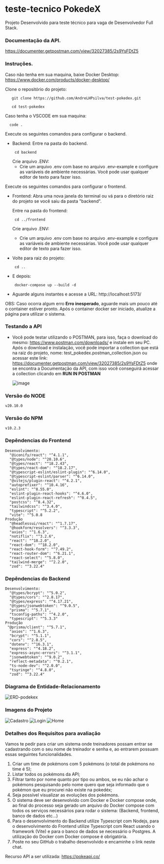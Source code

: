 # teste-tecnico PokedeX

Projeto Desenvolvido para teste técnico para vaga de Desenvolvedor Full Stack.

### Documentação da API.
   https://documenter.getpostman.com/view/32027385/2s9YsFDtZ5 

### Instruções.

Caso não tenha em sua maquina, baixe Docker Desktop:
   https://www.docker.com/products/docker-desktop/

Clone o repositório do projeto:
  ``` 
     git clone https://github.com/AndreLHPsilva/test-pokedex.git
  ```
  ``` 
     cd test-pokedex
  ```
Caso tenha o VSCODE em sua maquina:
   ``` 
     code .
   ```
Execute os seguintes comandos para configurar o backend.
-  Backend:
   Entre na pasta do backend.
      ```
       cd backend
      ```
    Crie arquivo .ENV:
      -  Crie um arquivo .env com base no arquivo .env-example e configure as variáveis de ambiente necessárias. Você pode usar qualquer editor de texto para fazer isso.

Execute os seguintes comandos para configurar o frontend.
-  Frontend:
  Abra uma nova janela do terminal ou vá para o diretório raiz do projeto se você saiu da pasta "backend".

    Entre na pasta do frontend:
      ```
       cd ../frontend
      ```
    Crie arquivo .ENV:
      -  Crie um arquivo .env com base no arquivo .env-example e configure as variáveis de ambiente necessárias. Você pode usar qualquer editor de texto para fazer isso.

-  Volte para raiz do projeto:
    ```
     cd ..
    ```
- E depois:
    ```
     docker-compose up --build -d
    ```
- Aguarde alguns instantes e acesse a URL:
    http://localhost:5173/

OBS: Caso ocorra algum erro **Erro inesperado**, aguarde mais um pouco até o container estiver pronto. Após o container docker ser iniciado, atualize a página para utilizar o sistema.

  

### Testando a API
   - Você pode testar utilizando o POSTMAN, para isso, faça o download do mesmo: https://www.postman.com/downloads/ e instale em seu PC. Após o download e instalação, você pode importar a collection que está na raiz do projeto, nome: test_pokedex.postman_collection.json ou acessar este link: https://documenter.getpostman.com/view/32027385/2s9YsFDtZ5 onde se encontra a Documentação da API, com isso você conseguirá acessar a collection clicando em **RUN IN POSTMAN**

     ![image](https://github.com/AndreLHPsilva/test-pokedex/assets/112219645/12baf6d4-e4da-40e3-9286-707bc3959d97)

### Versão do NODE   
    v20.10.0
### Versão do NPM   
    v10.2.3
    
### Depêndencias do Frontend
    Desenvolvimento: 
      "@iconify/react": "^4.1.1",
      "@types/node": "^20.10.6",
      "@types/react": "^18.2.43",
      "@types/react-dom": "^18.2.17",
      "@typescript-eslint/eslint-plugin": "^6.14.0",
      "@typescript-eslint/parser": "^6.14.0",
      "@vitejs/plugin-react": "^4.2.1",
      "autoprefixer": "^10.4.16",
      "eslint": "^8.55.0",
      "eslint-plugin-react-hooks": "^4.6.0",
      "eslint-plugin-react-refresh": "^0.4.5",
      "postcss": "^8.4.32",
      "tailwindcss": "^3.4.0",
      "typescript": "^5.2.2",
      "vite": "^5.0.8
    Produção
      "@headlessui/react": "^1.7.17",
      "@hookform/resolvers": "^3.3.3",
      "axios": "^1.6.3",
      "notiflix": "^3.2.6",
      "react": "^18.2.0",
      "react-dom": "^18.2.0",
      "react-hook-form": "^7.49.2",
      "react-router-dom": "^6.21.1",
      "react-select": "^5.8.0",
      "tailwind-merge": "^2.2.0",
      "zod": "^3.22.4"
### Depêndencias do Backend
    Desenvolvimento: 
      "@types/bcrypt": "^5.0.2",
      "@types/cors": "^2.8.17",
      "@types/express": "^4.17.21",
      "@types/jsonwebtoken": "^9.0.5",
      "prisma": "^5.7.1",
      "tsconfig-paths": "^4.2.0",
      "typescript": "^5.3.3"
    Produção
     "@prisma/client": "^5.7.1",
      "axios": "^1.6.3",
      "bcrypt": "^5.1.1",
      "cors": "^2.8.5",
      "dotenv": "^16.3.1",
      "express": "^4.18.2",
      "express-async-errors": "^3.1.1",
      "jsonwebtoken": "^9.0.2",
      "reflect-metadata": "^0.2.1",
      "ts-node-dev": "^2.0.0",
      "tsyringe": "^4.8.0",
      "zod": "^3.22.4"
     
### Diagrama de Entidade-Relacionamento
![ERD-podekex](https://github.com/AndreLHPsilva/test-pokedex/assets/112219645/c74b951b-28d2-404a-9ca4-dafa4f39bd55)

### Imagens do Projeto
![Cadastro](https://github.com/AndreLHPsilva/test-pokedex/assets/112219645/8e2b8d16-4ac3-4fd1-ab5a-901c3b474618)
![Login](https://github.com/AndreLHPsilva/test-pokedex/assets/112219645/b3bf30c6-f2bb-468c-8284-64e66bf74500)
![Home](https://github.com/AndreLHPsilva/test-pokedex/assets/112219645/f7a92d01-a56f-48c0-86d5-ddf8fab7567e)

### Detalhes dos Requisitos para avaliação
Vamos te pedir para criar um sistema onde treinadores possam entrar se cadastrando com o seu nome de treinador e senha e, ao entrarem possuam essas seguintes funcionalidades.

1. Criar um time de pokémons com 5 pokémons (o total de pokémons no time é 5);
2. Listar todos os pokémons da API;
3. Filtrar tanto por nome quanto por tipo ou ambos, se eu não achar o pokémons pesquisando pelo nome quero que seja informado que o pokémon que eu procurei não existe na pokedéx;
4. Seja possível visualizar as evoluções dos pokémons.
5. O sistema deve ser desenvolvido com Docker e Docker compose onde, ao final do processo seja gerado um arquivo do Docker compose com todos os serviços necessários para rodar o sistema: (Backend, frontend, banco de dados etc...)
6. Para o desenvolvimento do Backend utilize Typescript com Nodejs, para o desenvolvimento do Frontend utilize Typescript com React usando o framework (Vite) e para o banco de dados se necessário o Postgres. A utilização do Docker com Docker compose é obrigatória.
7. Poste no seu GitHub o trabalho desenvolvido e encaminhe o link neste chat.

Recurso API a ser utilizada: https://pokeapi.co/


